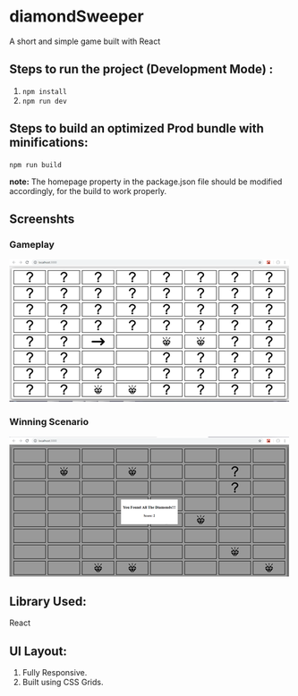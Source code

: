 # diamondSweeper
A short and simple game built with React

## Steps to run the project (Development Mode) :
1. `npm install`
2. `npm run dev`

## Steps to build an optimized Prod bundle with minifications:
`npm run build`

**note:** The homepage property in the package.json file should be modified accordingly, for the build to work properly.

## Screenshts
### Gameplay
<img src="readmeImages/shot1.png">

### Winning Scenario
<img src="readmeImages/shot2.png">

## Library Used:
React

## UI Layout:
1. Fully Responsive.
2. Built using CSS Grids.
